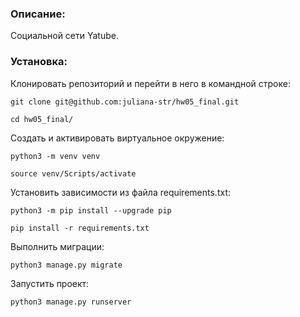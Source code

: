 ### Описание:

Социальной сети Yatube.

### Установка:

Клонировать репозиторий и перейти в него в командной строке:

```
git clone git@github.com:juliana-str/hw05_final.git
```

```
cd hw05_final/
```

Cоздать и активировать виртуальное окружение:

```
python3 -m venv venv
```

```
source venv/Scripts/activate
```

Установить зависимости из файла requirements.txt:

```
python3 -m pip install --upgrade pip
```

```
pip install -r requirements.txt
```

Выполнить миграции:

```
python3 manage.py migrate
```

Запустить проект:

```
python3 manage.py runserver
```
